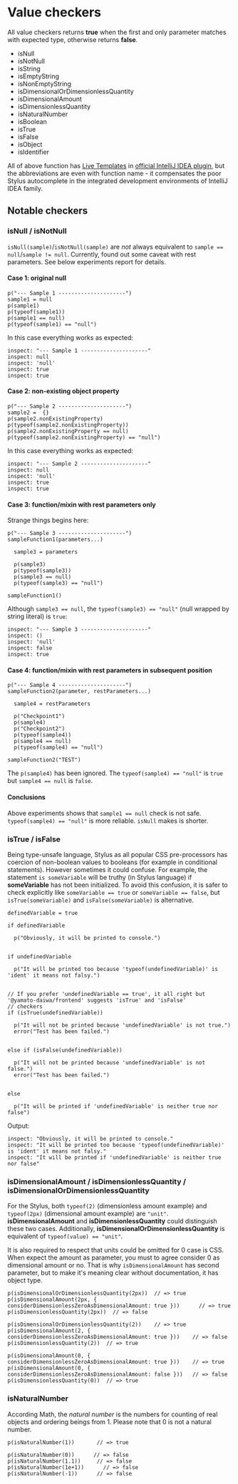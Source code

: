 # Value checkers

All value checkers returns **true** when the first and only parameter matches with expected type, otherwise returns **false**.

* isNull
* isNotNull
* isString
* isEmptyString
* isNonEmptyString
* isDimensionalOrDimensionlessQuantity
* isDimensionalAmount
* isDimensionlessQuantity
* isNaturalNumber
* isBoolean
* isTrue
* isFalse
* isObject
* isIdentifier

All of above function has [Live Templates](https://www.jetbrains.com/help/idea/using-live-templates.html) in
[official IntelliJ IDEA plugin](https://plugins.jetbrains.com/plugin/17677-yamato-daiwa-frontend), but the abbreviations
are even with function name - it compensates the poor Stylus autocomplete in the integrated development environments of
IntelliJ IDEA family.


## Notable checkers
### isNull / isNotNull

`isNull(sample)`/`isNotNull(sample)` are *not* always equivalent to `sample == null`/`sample != null`.
Currently, found out some caveat with rest parameters.
See below experiments report for details.

#### Case 1: original null

```stylus
p("--- Sample 1 ---------------------")
sample1 = null
p(sample1)
p(typeof(sample1))
p(sample1 == null)
p(typeof(sample1) == "null")
```

In this case everything works as expected:

```
inspect: "--- Sample 1 ---------------------"
inspect: null
inspect: 'null'
inspect: true
inspect: true
```


#### Case 2: non-existing object property

```stylus
p("--- Sample 2 ---------------------")
sample2 =  {}
p(sample2.nonExistingProperty)
p(typeof(sample2.nonExistingProperty))
p(sample2.nonExistingProperty == null)
p(typeof(sample2.nonExistingProperty) == "null")
```

In this case everything works as expected:

```
inspect: "--- Sample 2 ---------------------"
inspect: null
inspect: 'null'
inspect: true
inspect: true
```

#### Case 3: function/mixin with rest parameters only

Strange things begins here:

```stylus
p("--- Sample 3 ---------------------")
sampleFunction1(parameters...)

  sample3 = parameters

  p(sample3)
  p(typeof(sample3))
  p(sample3 == null)
  p(typeof(sample3) == "null")

sampleFunction1()
```

Although `sample3 == null`, the `typeof(sample3) == "null"` (null wrapped by string literal) is `true`:

```
inspect: "--- Sample 3 ---------------------"
inspect: ()
inspect: 'null'
inspect: false
inspect: true
```

#### Case 4: function/mixin with rest parameters in subsequent position

```stylus
p("--- Sample 4 ---------------------")
sampleFunction2(parameter, restParameters...)

  sample4 = restParameters

  p("Checkpoint1")
  p(sample4)
  p("Checkpoint2")
  p(typeof(sample4))
  p(sample4 == null)
  p(typeof(sample4) == "null")

sampleFunction2("TEST")
```

The `p(sample4)` has been ignored. The `typeof(sample4) == "null"` is `true` but `sample4 == null` is `false`.


#### Conclusions

Above experiments shows that `sample1 == null` check is not safe.
`typeof(sample4) == "null"` is more reliable. `isNull` makes is shorter.


### isTrue / isFalse

Being type-unsafe language, Stylus as all popular CSS pre-processors has coercion of non-boolean values to
booleans (for example in conditional statements). However sometimes it could confuse. For example, the statement
`is someVariable` will be truthy (in Stylus language) if **someVariable** has not been initialized. To avoid this confusion,
it is safer to check explicitly like `someVariable == true` or `someVariable == false`, but `isTrue(someVariable)` and
`isFalse(someVariable)` is alternative.

```stylus
definedVariable = true

if definedVariable

  p("Obviously, it will be printed to console.")


if undefinedVariable

  p("It will be printed too because 'typeof(undefinedVariable)' is 'ident' it means not falsy.")


// If you prefer 'undefinedVariable == true', it all right but '@yamato-daiwa/frontend' suggests 'isTrue' and 'isFalse'
// checkers
if (isTrue(undefinedVariable))

  p("It will not be printed because 'undefinedVariable' is not true.")
  error("Test has been failed.")


else if (isFalse(undefinedVariable))

  p("It will not be printed because 'undefinedVariable' is not false.")
  error("Test has been failed.")


else

  p("It will be printed if 'undefinedVariable' is neither true nor false")
```

Output:

```
inspect: "Obviously, it will be printed to console."
inspect: "It will be printed too because 'typeof(undefinedVariable)' is 'ident' it means not falsy."
inspect: "It will be printed if 'undefinedVariable' is neither true nor false"
```


### isDimensionalAmount / isDimensionlessQuantity / isDimensionalOrDimensionlessQuantity

For the Stylus, both `typeof(2)` (dimensionless amount example) and `typeof(2px)` (dimensional amount example) are `"unit"`.
**isDimensionalAmount** and **isDimensionlessQuantity** could distinguish these two cases. Additionally, 
**isDimensionalOrDimensionlessQuantity** is equivalent of `typeof(value) == "unit"`.

It is also required to respect that units could be omitted for 0 case is CSS.
When expect the amount as parameter, you must to agree consider 0 as dimensional amount or no.
That is why `isDimensionalAmount` has second parameter, but to make it's meaning clear without documentation, it has object type.


```stylus
p(isDimensionalOrDimensionlessQuantity(2px))  // => true
p(isDimensionalAmount(2px, { considerDimensionlessZeroAsDimensionalAmount: true }))      // => true
p(isDimensionlessQuantity(2px))  // => false

p(isDimensionalOrDimensionlessQuantity(2))    // => true
p(isDimensionalAmount(2, { considerDimensionlessZeroAsDimensionalAmount: true }))    // => false
p(isDimensionlessQuantity(2))  // => true

p(isDimensionalAmount(0, { considerDimensionlessZeroAsDimensionalAmount: true }))    // => true
p(isDimensionalAmount(0, { considerDimensionlessZeroAsDimensionalAmount: false }))   // => false
p(isDimensionlessQuantity(0))  // => true
```


### isNaturalNumber

According Math, the <dfn>natural number</dfn> is the numbers for counting of real objects and ordering beings from 1.
Please note that 0 is not a natural number.

```stylus
p(isNaturalNumber(1))       // => true

p(isNaturalNumber(0))      // => false
p(isNaturalNumber(1.1))     // => false
p(isNaturalNumber(1e+1))      // => false
p(isNaturalNumber(-1))      // => false
```
